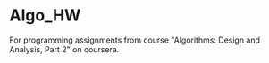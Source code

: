 Algo_HW
=======
For programming assignments from course "Algorithms: Design and Analysis, Part 2" on coursera.
